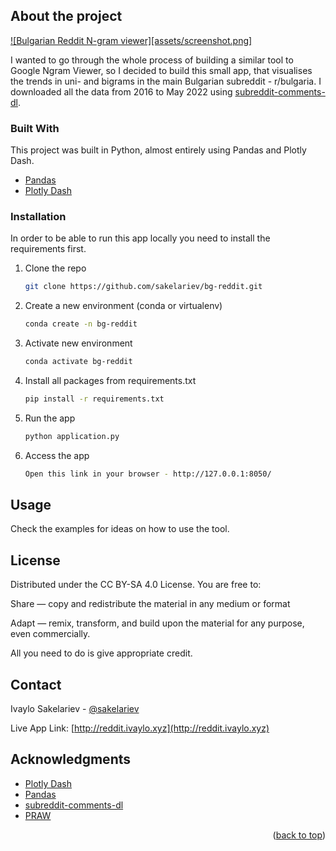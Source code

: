 <div id="top"></div>

<!-- ABOUT THE PROJECT -->
## About the project

[![Bulgarian Reddit N-gram viewer][assets/screenshot.png]](assets/screenshot.png?raw=true)

I wanted to go through the whole process of building a similar tool to Google Ngram Viewer, so I decided to build this small app, that visualises the trends in uni- and bigrams in the main Bulgarian subreddit - r/bulgaria. I downloaded all the data from 2016 to May 2022 using [subreddit-comments-dl](https://github.com/pistocop/subreddit-comments-dl).


### Built With

This project was built in Python, almost entirely using Pandas and Plotly Dash.

* [Pandas](https://pandas.pydata.org)
* [Plotly Dash](https://plotly.com/dash/)


<!-- GETTING STARTED -->
### Installation
In order to be able to run this app locally you need to install the requirements first.


1. Clone the repo
   ```sh
   git clone https://github.com/sakelariev/bg-reddit.git
   ```
2. Create a new environment (conda or virtualenv)
    ```sh
    conda create -n bg-reddit
    ```
3. Activate new environment
    ```sh
    conda activate bg-reddit
    ```
3. Install all packages from requirements.txt
   ```sh
   pip install -r requirements.txt
   ```
4. Run the app
   ```sh
   python application.py
   ```
5. Access the app
    ```sh
    Open this link in your browser - http://127.0.0.1:8050/
    ```

<!-- USAGE EXAMPLES -->
## Usage
Check the examples for ideas on how to use the tool.


<!-- LICENSE -->
## License
Distributed under the CC BY-SA 4.0 License. You are free to:

Share — copy and redistribute the material in any medium or format

Adapt — remix, transform, and build upon the material
for any purpose, even commercially.

All you need to do is give appropriate credit.

<!-- CONTACT -->
## Contact

Ivaylo Sakelariev - [@sakelariev](https://twitter.com/sakelariev)

Live App Link: [http://reddit.ivaylo.xyz](http://reddit.ivaylo.xyz)



<!-- ACKNOWLEDGMENTS -->
## Acknowledgments

* [Plotly Dash](https://plotly.com/dash/)
* [Pandas](https://pandas.pydata.org)
* [subreddit-comments-dl](https://github.com/pistocop/subreddit-comments-dl)
* [PRAW](https://praw.readthedocs.io/en/stable/)


<p align="right">(<a href="#top">back to top</a>)</p>
